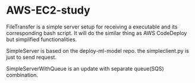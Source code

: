 # AWS-EC2-study
FileTransfer is a simple server setup for receiving a executable and its corresponding bash script. It will do the similar thing as AWS CodeDeploy but simplified functionalities.

SimpleServer is based on the deploy-ml-model repo. the simpleclient.py is just to send request.

SimpleServerWithQueue is an update with separate queue(SQS) combination.
